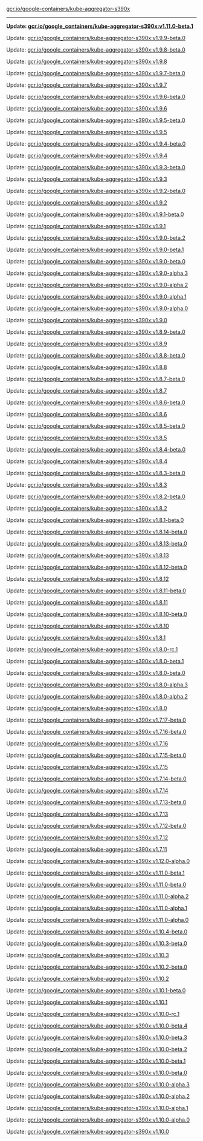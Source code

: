 [gcr.io/google-containers/kube-aggregator-s390x](https://hub.docker.com/r/cruse/kube-aggregator-s390x/tags/) 

----
**Update: [gcr.io/google_containers/kube-aggregator-s390x:v1.11.0-beta.1](https://hub.docker.com/r/cruse/kube-aggregator-s390x/tags/)**

Update: [gcr.io/google_containers/kube-aggregator-s390x:v1.9.9-beta.0](https://hub.docker.com/r/cruse/kube-aggregator-s390x/tags/)

Update: [gcr.io/google_containers/kube-aggregator-s390x:v1.9.8-beta.0](https://hub.docker.com/r/cruse/kube-aggregator-s390x/tags/)

Update: [gcr.io/google_containers/kube-aggregator-s390x:v1.9.8](https://hub.docker.com/r/cruse/kube-aggregator-s390x/tags/)

Update: [gcr.io/google_containers/kube-aggregator-s390x:v1.9.7-beta.0](https://hub.docker.com/r/cruse/kube-aggregator-s390x/tags/)

Update: [gcr.io/google_containers/kube-aggregator-s390x:v1.9.7](https://hub.docker.com/r/cruse/kube-aggregator-s390x/tags/)

Update: [gcr.io/google_containers/kube-aggregator-s390x:v1.9.6-beta.0](https://hub.docker.com/r/cruse/kube-aggregator-s390x/tags/)

Update: [gcr.io/google_containers/kube-aggregator-s390x:v1.9.6](https://hub.docker.com/r/cruse/kube-aggregator-s390x/tags/)

Update: [gcr.io/google_containers/kube-aggregator-s390x:v1.9.5-beta.0](https://hub.docker.com/r/cruse/kube-aggregator-s390x/tags/)

Update: [gcr.io/google_containers/kube-aggregator-s390x:v1.9.5](https://hub.docker.com/r/cruse/kube-aggregator-s390x/tags/)

Update: [gcr.io/google_containers/kube-aggregator-s390x:v1.9.4-beta.0](https://hub.docker.com/r/cruse/kube-aggregator-s390x/tags/)

Update: [gcr.io/google_containers/kube-aggregator-s390x:v1.9.4](https://hub.docker.com/r/cruse/kube-aggregator-s390x/tags/)

Update: [gcr.io/google_containers/kube-aggregator-s390x:v1.9.3-beta.0](https://hub.docker.com/r/cruse/kube-aggregator-s390x/tags/)

Update: [gcr.io/google_containers/kube-aggregator-s390x:v1.9.3](https://hub.docker.com/r/cruse/kube-aggregator-s390x/tags/)

Update: [gcr.io/google_containers/kube-aggregator-s390x:v1.9.2-beta.0](https://hub.docker.com/r/cruse/kube-aggregator-s390x/tags/)

Update: [gcr.io/google_containers/kube-aggregator-s390x:v1.9.2](https://hub.docker.com/r/cruse/kube-aggregator-s390x/tags/)

Update: [gcr.io/google_containers/kube-aggregator-s390x:v1.9.1-beta.0](https://hub.docker.com/r/cruse/kube-aggregator-s390x/tags/)

Update: [gcr.io/google_containers/kube-aggregator-s390x:v1.9.1](https://hub.docker.com/r/cruse/kube-aggregator-s390x/tags/)

Update: [gcr.io/google_containers/kube-aggregator-s390x:v1.9.0-beta.2](https://hub.docker.com/r/cruse/kube-aggregator-s390x/tags/)

Update: [gcr.io/google_containers/kube-aggregator-s390x:v1.9.0-beta.1](https://hub.docker.com/r/cruse/kube-aggregator-s390x/tags/)

Update: [gcr.io/google_containers/kube-aggregator-s390x:v1.9.0-beta.0](https://hub.docker.com/r/cruse/kube-aggregator-s390x/tags/)

Update: [gcr.io/google_containers/kube-aggregator-s390x:v1.9.0-alpha.3](https://hub.docker.com/r/cruse/kube-aggregator-s390x/tags/)

Update: [gcr.io/google_containers/kube-aggregator-s390x:v1.9.0-alpha.2](https://hub.docker.com/r/cruse/kube-aggregator-s390x/tags/)

Update: [gcr.io/google_containers/kube-aggregator-s390x:v1.9.0-alpha.1](https://hub.docker.com/r/cruse/kube-aggregator-s390x/tags/)

Update: [gcr.io/google_containers/kube-aggregator-s390x:v1.9.0-alpha.0](https://hub.docker.com/r/cruse/kube-aggregator-s390x/tags/)

Update: [gcr.io/google_containers/kube-aggregator-s390x:v1.9.0](https://hub.docker.com/r/cruse/kube-aggregator-s390x/tags/)

Update: [gcr.io/google_containers/kube-aggregator-s390x:v1.8.9-beta.0](https://hub.docker.com/r/cruse/kube-aggregator-s390x/tags/)

Update: [gcr.io/google_containers/kube-aggregator-s390x:v1.8.9](https://hub.docker.com/r/cruse/kube-aggregator-s390x/tags/)

Update: [gcr.io/google_containers/kube-aggregator-s390x:v1.8.8-beta.0](https://hub.docker.com/r/cruse/kube-aggregator-s390x/tags/)

Update: [gcr.io/google_containers/kube-aggregator-s390x:v1.8.8](https://hub.docker.com/r/cruse/kube-aggregator-s390x/tags/)

Update: [gcr.io/google_containers/kube-aggregator-s390x:v1.8.7-beta.0](https://hub.docker.com/r/cruse/kube-aggregator-s390x/tags/)

Update: [gcr.io/google_containers/kube-aggregator-s390x:v1.8.7](https://hub.docker.com/r/cruse/kube-aggregator-s390x/tags/)

Update: [gcr.io/google_containers/kube-aggregator-s390x:v1.8.6-beta.0](https://hub.docker.com/r/cruse/kube-aggregator-s390x/tags/)

Update: [gcr.io/google_containers/kube-aggregator-s390x:v1.8.6](https://hub.docker.com/r/cruse/kube-aggregator-s390x/tags/)

Update: [gcr.io/google_containers/kube-aggregator-s390x:v1.8.5-beta.0](https://hub.docker.com/r/cruse/kube-aggregator-s390x/tags/)

Update: [gcr.io/google_containers/kube-aggregator-s390x:v1.8.5](https://hub.docker.com/r/cruse/kube-aggregator-s390x/tags/)

Update: [gcr.io/google_containers/kube-aggregator-s390x:v1.8.4-beta.0](https://hub.docker.com/r/cruse/kube-aggregator-s390x/tags/)

Update: [gcr.io/google_containers/kube-aggregator-s390x:v1.8.4](https://hub.docker.com/r/cruse/kube-aggregator-s390x/tags/)

Update: [gcr.io/google_containers/kube-aggregator-s390x:v1.8.3-beta.0](https://hub.docker.com/r/cruse/kube-aggregator-s390x/tags/)

Update: [gcr.io/google_containers/kube-aggregator-s390x:v1.8.3](https://hub.docker.com/r/cruse/kube-aggregator-s390x/tags/)

Update: [gcr.io/google_containers/kube-aggregator-s390x:v1.8.2-beta.0](https://hub.docker.com/r/cruse/kube-aggregator-s390x/tags/)

Update: [gcr.io/google_containers/kube-aggregator-s390x:v1.8.2](https://hub.docker.com/r/cruse/kube-aggregator-s390x/tags/)

Update: [gcr.io/google_containers/kube-aggregator-s390x:v1.8.1-beta.0](https://hub.docker.com/r/cruse/kube-aggregator-s390x/tags/)

Update: [gcr.io/google_containers/kube-aggregator-s390x:v1.8.14-beta.0](https://hub.docker.com/r/cruse/kube-aggregator-s390x/tags/)

Update: [gcr.io/google_containers/kube-aggregator-s390x:v1.8.13-beta.0](https://hub.docker.com/r/cruse/kube-aggregator-s390x/tags/)

Update: [gcr.io/google_containers/kube-aggregator-s390x:v1.8.13](https://hub.docker.com/r/cruse/kube-aggregator-s390x/tags/)

Update: [gcr.io/google_containers/kube-aggregator-s390x:v1.8.12-beta.0](https://hub.docker.com/r/cruse/kube-aggregator-s390x/tags/)

Update: [gcr.io/google_containers/kube-aggregator-s390x:v1.8.12](https://hub.docker.com/r/cruse/kube-aggregator-s390x/tags/)

Update: [gcr.io/google_containers/kube-aggregator-s390x:v1.8.11-beta.0](https://hub.docker.com/r/cruse/kube-aggregator-s390x/tags/)

Update: [gcr.io/google_containers/kube-aggregator-s390x:v1.8.11](https://hub.docker.com/r/cruse/kube-aggregator-s390x/tags/)

Update: [gcr.io/google_containers/kube-aggregator-s390x:v1.8.10-beta.0](https://hub.docker.com/r/cruse/kube-aggregator-s390x/tags/)

Update: [gcr.io/google_containers/kube-aggregator-s390x:v1.8.10](https://hub.docker.com/r/cruse/kube-aggregator-s390x/tags/)

Update: [gcr.io/google_containers/kube-aggregator-s390x:v1.8.1](https://hub.docker.com/r/cruse/kube-aggregator-s390x/tags/)

Update: [gcr.io/google_containers/kube-aggregator-s390x:v1.8.0-rc.1](https://hub.docker.com/r/cruse/kube-aggregator-s390x/tags/)

Update: [gcr.io/google_containers/kube-aggregator-s390x:v1.8.0-beta.1](https://hub.docker.com/r/cruse/kube-aggregator-s390x/tags/)

Update: [gcr.io/google_containers/kube-aggregator-s390x:v1.8.0-beta.0](https://hub.docker.com/r/cruse/kube-aggregator-s390x/tags/)

Update: [gcr.io/google_containers/kube-aggregator-s390x:v1.8.0-alpha.3](https://hub.docker.com/r/cruse/kube-aggregator-s390x/tags/)

Update: [gcr.io/google_containers/kube-aggregator-s390x:v1.8.0-alpha.2](https://hub.docker.com/r/cruse/kube-aggregator-s390x/tags/)

Update: [gcr.io/google_containers/kube-aggregator-s390x:v1.8.0](https://hub.docker.com/r/cruse/kube-aggregator-s390x/tags/)

Update: [gcr.io/google_containers/kube-aggregator-s390x:v1.7.17-beta.0](https://hub.docker.com/r/cruse/kube-aggregator-s390x/tags/)

Update: [gcr.io/google_containers/kube-aggregator-s390x:v1.7.16-beta.0](https://hub.docker.com/r/cruse/kube-aggregator-s390x/tags/)

Update: [gcr.io/google_containers/kube-aggregator-s390x:v1.7.16](https://hub.docker.com/r/cruse/kube-aggregator-s390x/tags/)

Update: [gcr.io/google_containers/kube-aggregator-s390x:v1.7.15-beta.0](https://hub.docker.com/r/cruse/kube-aggregator-s390x/tags/)

Update: [gcr.io/google_containers/kube-aggregator-s390x:v1.7.15](https://hub.docker.com/r/cruse/kube-aggregator-s390x/tags/)

Update: [gcr.io/google_containers/kube-aggregator-s390x:v1.7.14-beta.0](https://hub.docker.com/r/cruse/kube-aggregator-s390x/tags/)

Update: [gcr.io/google_containers/kube-aggregator-s390x:v1.7.14](https://hub.docker.com/r/cruse/kube-aggregator-s390x/tags/)

Update: [gcr.io/google_containers/kube-aggregator-s390x:v1.7.13-beta.0](https://hub.docker.com/r/cruse/kube-aggregator-s390x/tags/)

Update: [gcr.io/google_containers/kube-aggregator-s390x:v1.7.13](https://hub.docker.com/r/cruse/kube-aggregator-s390x/tags/)

Update: [gcr.io/google_containers/kube-aggregator-s390x:v1.7.12-beta.0](https://hub.docker.com/r/cruse/kube-aggregator-s390x/tags/)

Update: [gcr.io/google_containers/kube-aggregator-s390x:v1.7.12](https://hub.docker.com/r/cruse/kube-aggregator-s390x/tags/)

Update: [gcr.io/google_containers/kube-aggregator-s390x:v1.7.11](https://hub.docker.com/r/cruse/kube-aggregator-s390x/tags/)

Update: [gcr.io/google_containers/kube-aggregator-s390x:v1.12.0-alpha.0](https://hub.docker.com/r/cruse/kube-aggregator-s390x/tags/)

Update: [gcr.io/google_containers/kube-aggregator-s390x:v1.11.0-beta.1](https://hub.docker.com/r/cruse/kube-aggregator-s390x/tags/)

Update: [gcr.io/google_containers/kube-aggregator-s390x:v1.11.0-beta.0](https://hub.docker.com/r/cruse/kube-aggregator-s390x/tags/)

Update: [gcr.io/google_containers/kube-aggregator-s390x:v1.11.0-alpha.2](https://hub.docker.com/r/cruse/kube-aggregator-s390x/tags/)

Update: [gcr.io/google_containers/kube-aggregator-s390x:v1.11.0-alpha.1](https://hub.docker.com/r/cruse/kube-aggregator-s390x/tags/)

Update: [gcr.io/google_containers/kube-aggregator-s390x:v1.11.0-alpha.0](https://hub.docker.com/r/cruse/kube-aggregator-s390x/tags/)

Update: [gcr.io/google_containers/kube-aggregator-s390x:v1.10.4-beta.0](https://hub.docker.com/r/cruse/kube-aggregator-s390x/tags/)

Update: [gcr.io/google_containers/kube-aggregator-s390x:v1.10.3-beta.0](https://hub.docker.com/r/cruse/kube-aggregator-s390x/tags/)

Update: [gcr.io/google_containers/kube-aggregator-s390x:v1.10.3](https://hub.docker.com/r/cruse/kube-aggregator-s390x/tags/)

Update: [gcr.io/google_containers/kube-aggregator-s390x:v1.10.2-beta.0](https://hub.docker.com/r/cruse/kube-aggregator-s390x/tags/)

Update: [gcr.io/google_containers/kube-aggregator-s390x:v1.10.2](https://hub.docker.com/r/cruse/kube-aggregator-s390x/tags/)

Update: [gcr.io/google_containers/kube-aggregator-s390x:v1.10.1-beta.0](https://hub.docker.com/r/cruse/kube-aggregator-s390x/tags/)

Update: [gcr.io/google_containers/kube-aggregator-s390x:v1.10.1](https://hub.docker.com/r/cruse/kube-aggregator-s390x/tags/)

Update: [gcr.io/google_containers/kube-aggregator-s390x:v1.10.0-rc.1](https://hub.docker.com/r/cruse/kube-aggregator-s390x/tags/)

Update: [gcr.io/google_containers/kube-aggregator-s390x:v1.10.0-beta.4](https://hub.docker.com/r/cruse/kube-aggregator-s390x/tags/)

Update: [gcr.io/google_containers/kube-aggregator-s390x:v1.10.0-beta.3](https://hub.docker.com/r/cruse/kube-aggregator-s390x/tags/)

Update: [gcr.io/google_containers/kube-aggregator-s390x:v1.10.0-beta.2](https://hub.docker.com/r/cruse/kube-aggregator-s390x/tags/)

Update: [gcr.io/google_containers/kube-aggregator-s390x:v1.10.0-beta.1](https://hub.docker.com/r/cruse/kube-aggregator-s390x/tags/)

Update: [gcr.io/google_containers/kube-aggregator-s390x:v1.10.0-beta.0](https://hub.docker.com/r/cruse/kube-aggregator-s390x/tags/)

Update: [gcr.io/google_containers/kube-aggregator-s390x:v1.10.0-alpha.3](https://hub.docker.com/r/cruse/kube-aggregator-s390x/tags/)

Update: [gcr.io/google_containers/kube-aggregator-s390x:v1.10.0-alpha.2](https://hub.docker.com/r/cruse/kube-aggregator-s390x/tags/)

Update: [gcr.io/google_containers/kube-aggregator-s390x:v1.10.0-alpha.1](https://hub.docker.com/r/cruse/kube-aggregator-s390x/tags/)

Update: [gcr.io/google_containers/kube-aggregator-s390x:v1.10.0-alpha.0](https://hub.docker.com/r/cruse/kube-aggregator-s390x/tags/)

Update: [gcr.io/google_containers/kube-aggregator-s390x:v1.10.0](https://hub.docker.com/r/cruse/kube-aggregator-s390x/tags/)


